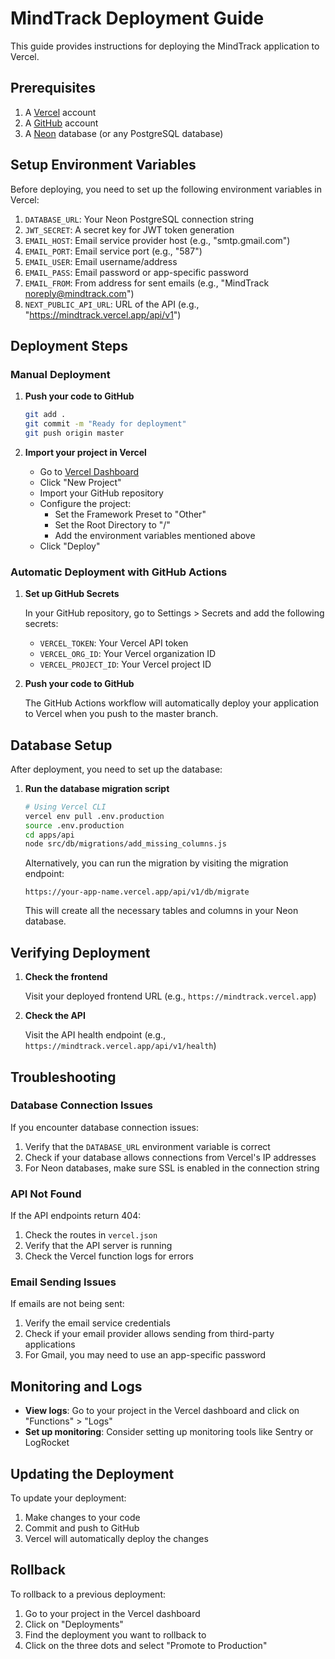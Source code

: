 # MindTrack Deployment Guide

This guide provides instructions for deploying the MindTrack application to Vercel.

## Prerequisites

1. A [Vercel](https://vercel.com) account
2. A [GitHub](https://github.com) account
3. A [Neon](https://neon.tech) database (or any PostgreSQL database)

## Setup Environment Variables

Before deploying, you need to set up the following environment variables in Vercel:

1. `DATABASE_URL`: Your Neon PostgreSQL connection string
2. `JWT_SECRET`: A secret key for JWT token generation
3. `EMAIL_HOST`: Email service provider host (e.g., "smtp.gmail.com")
4. `EMAIL_PORT`: Email service port (e.g., "587")
5. `EMAIL_USER`: Email username/address
6. `EMAIL_PASS`: Email password or app-specific password
7. `EMAIL_FROM`: From address for sent emails (e.g., "MindTrack <noreply@mindtrack.com>")
8. `NEXT_PUBLIC_API_URL`: URL of the API (e.g., "https://mindtrack.vercel.app/api/v1")

## Deployment Steps

### Manual Deployment

1. **Push your code to GitHub**

   ```bash
   git add .
   git commit -m "Ready for deployment"
   git push origin master
   ```

2. **Import your project in Vercel**

   - Go to [Vercel Dashboard](https://vercel.com/dashboard)
   - Click "New Project"
   - Import your GitHub repository
   - Configure the project:
     - Set the Framework Preset to "Other"
     - Set the Root Directory to "/"
     - Add the environment variables mentioned above
   - Click "Deploy"

### Automatic Deployment with GitHub Actions

1. **Set up GitHub Secrets**

   In your GitHub repository, go to Settings > Secrets and add the following secrets:

   - `VERCEL_TOKEN`: Your Vercel API token
   - `VERCEL_ORG_ID`: Your Vercel organization ID
   - `VERCEL_PROJECT_ID`: Your Vercel project ID

2. **Push your code to GitHub**

   The GitHub Actions workflow will automatically deploy your application to Vercel when you push to the master branch.

## Database Setup

After deployment, you need to set up the database:

1. **Run the database migration script**

   ```bash
   # Using Vercel CLI
   vercel env pull .env.production
   source .env.production
   cd apps/api
   node src/db/migrations/add_missing_columns.js
   ```

   Alternatively, you can run the migration by visiting the migration endpoint:

   ```
   https://your-app-name.vercel.app/api/v1/db/migrate
   ```

   This will create all the necessary tables and columns in your Neon database.

## Verifying Deployment

1. **Check the frontend**

   Visit your deployed frontend URL (e.g., `https://mindtrack.vercel.app`)

2. **Check the API**

   Visit the API health endpoint (e.g., `https://mindtrack.vercel.app/api/v1/health`)

## Troubleshooting

### Database Connection Issues

If you encounter database connection issues:

1. Verify that the `DATABASE_URL` environment variable is correct
2. Check if your database allows connections from Vercel's IP addresses
3. For Neon databases, make sure SSL is enabled in the connection string

### API Not Found

If the API endpoints return 404:

1. Check the routes in `vercel.json`
2. Verify that the API server is running
3. Check the Vercel function logs for errors

### Email Sending Issues

If emails are not being sent:

1. Verify the email service credentials
2. Check if your email provider allows sending from third-party applications
3. For Gmail, you may need to use an app-specific password

## Monitoring and Logs

- **View logs**: Go to your project in the Vercel dashboard and click on "Functions" > "Logs"
- **Set up monitoring**: Consider setting up monitoring tools like Sentry or LogRocket

## Updating the Deployment

To update your deployment:

1. Make changes to your code
2. Commit and push to GitHub
3. Vercel will automatically deploy the changes

## Rollback

To rollback to a previous deployment:

1. Go to your project in the Vercel dashboard
2. Click on "Deployments"
3. Find the deployment you want to rollback to
4. Click on the three dots and select "Promote to Production"
